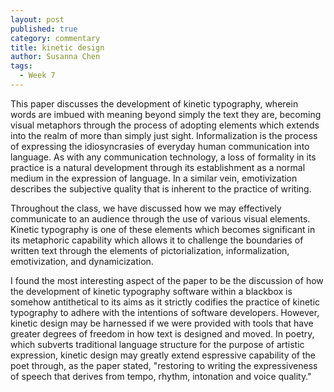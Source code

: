 ```yaml
---
layout: post
published: true
category: commentary
title: kinetic design
author: Susanna Chen
tags:
  - Week 7
---
```

This paper discusses the development of kinetic typography, wherein words are imbued with meaning beyond simply the text they are, becoming visual metaphors through the process of adopting elements which extends into the realm of more than simply just sight. Informalization is the process of expressing the idiosyncrasies of everyday human communication into language. As with any communication technology, a loss of formality in its practice is a natural development through its establishment as a normal medium in the expression of language. In a similar vein, emotivization describes the subjective quality that is inherent to the practice of writing. 

Throughout the class, we have discussed how we may effectively communicate to an audience through the use of various visual elements. Kinetic typography is one of these elements which becomes significant in its metaphoric capability which allows it to challenge the boundaries of written text through the elements of pictorialization, informalization, emotivization, and dynamicization. 

I found the most interesting aspect of the paper to be the discussion of how the development of kinetic typography software within a blackbox is somehow antithetical to its aims as it strictly codifies the practice of kinetic typography to adhere with the intentions of software developers. However, kinetic design may be harnessed if we were provided with tools that have greater degrees of freedom in how text is designed and moved. In poetry, which subverts traditional language structure for the purpose of artistic expression, kinetic design may greatly extend espressive capability of the poet through, as the paper stated, "restoring to writing the expressiveness of speech that derives from tempo, rhythm, intonation and voice quality."

